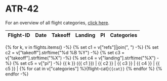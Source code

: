 <!-- This file was created automatically -->
# ATR-42

For an overview of all flight categories, [click here](flight_categories).

Flight-ID | Date | Takeoff | Landing | PI | Categories
--- | --- | --- | --- | --- | ---
{% for k, v in flights.items() -%}
{% set c1 = v["refs"]|join(", ") -%}
{% set c2 = v["takeoff"].strftime("%d %B %Y") -%}
{% set c3 = v["takeoff"].strftime("%X") -%}
{% set c4 = v["landing"].strftime("%X") -%}
{% set c5 = v["pi"] -%}
{{ k }} ({{ c1 }}) | {{ c2 }} | {{ c3 }} | {{ c4 }} | {{ c5 }} | {% for cat in v["categories"] %}{flight-cat}`{{cat}}` {% endfor %}
{% endfor -%}
